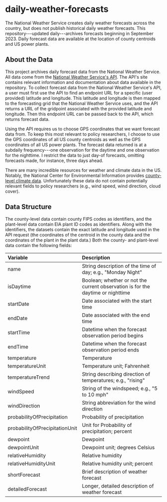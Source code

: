 # daily-weather-forecasts
 
The National Weather Service creates daily weather forecasts across the country, but does not publish historical daily weather forecasts. This repository---updated daily---archives forecasts beginning in September 2023. Daily forecast data are available at the location of county centroids and US power plants.

## About the Data

This project archives daily forecast data from the National Weather Service. All data come from the [National Weather Service's API](https://weather-gov.github.io/api/). The API's site contains relevant information and documentation about data available in the repository. To collect forecast data from the National Weather Service's API, a user must first use the API to find an endpoint URL for a specific (user provided) latitude and longitude. This latitude and longitude is then mapped to the forecasting grid that the National Weather Service uses, and the API returns a URL of the gridpoint associated with the provided latitude and longitude. Then this endpoint URL can be passed back to the API, which returns forecast data.

Using the API requires us to choose GPS coordinates that we want forecast data from. To keep this most relevant to policy researchers, I choose to use the GPS coordinates of all US county centroids as well as the GPS coordinates of all US power plants. The forecast data returned is at a subdaily frequency---one observation for the daytime and one observation for the nighttime. I restrict the data to just day-of forecasts, omitting forecasts made, for instance, three days ahead.

There are many incredible resources for weather and climate data in the US. Notably, the National Center for Environmental Information provides [county-level climate data](https://www.ncei.noaa.gov/news/noaa-offers-climate-data-counties). Unfortunately these data do not contain potentially relevant fields to policy researchers (e.g., wind speed, wind direction, cloud cover).

## Data Structure

The county-level data contain county FIPS codes as identifiers, and the plant-level data contain EIA plant ID codes as identifiers. Along with the identifiers, the datasets contain the exact latitude and longitude used in the API request (the coordinates of the centroid in the county data and the coordinates of the plant in the plant data.) Both the county- and plant-level data contain the following fields:


| Variable                        | Description                                                                       |
| :------------------------------ | :-------------------------------------------------------------------------------- |
| name	                          |  String description of the time of day; e.g., "Monday Night"                      |
| isDaytime	                      |  Boolean; whether or not the current observation is for the daytime or nighttime  |
| startDate	                      |  Date associated with the start time                                              |
| endDate	                        |  Date associated with the end time                                                |
| startTime	                      |  Datetime when the forecast observation period begins                             |
| endTime	                        |  Datetime when the forecast observation period ends                               | 
| temperature	                    |  Temperature                                                                      |
| temperatureUnit	                |  Temperature unit; Fahrenheit                                                     |
| temperatureTrend	              |  String describing direction of temperatures; e.g., "rising"                      |
| windSpeed	                      |  String of the windspeed; e.g., "5 to 10 mph"                                     |
| windDirection	                  |  String abbreviation for the wind direction                                       |
| probabilityOfPrecipitation	    |  Probability of precipitation                                                     |
| probabilityOfPrecipitationUnit	|  Unit for Probability of precipitation; percent                                   |
| dewpoint	                      |  Dewpoint                                                                         |
| dewpointUnit	                  |  Dewpoint unit; degrees Celsius                                                   |
| relativeHumidity	              |  Relative humidity                                                                |
| relativeHumidityUnit	          |  Relative humidity unit; percent                                                  |
| shortForecast	                  |  Brief description of weather forecast                                            |
| detailedForecast	              |  Longer, detailed description of weather forecast                                 |
